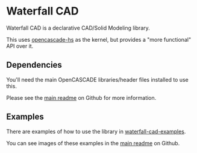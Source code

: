 # Waterfall CAD 

Waterfall CAD is a declarative CAD/Solid Modeling library.

This uses [opencascade-hs](https://hackage.haskell.org/package/opencascade-hs) as the kernel, but provides a "more functional" API over it.

## Dependencies 

You'll need the main OpenCASCADE libraries/header files installed to use this.

Please see the [main readme](https://github.com/joe-warren/opencascade-hs/#installing-dependencies) on Github for more information.

## Examples

There are examples of how to use the library in [waterfall-cad-examples](https://hackage.haskell.org/package/waterfall-cad-examples).

You can see images of these examples in the [main readme](https://github.com/joe-warren/opencascade-hs/#examples) on Github.